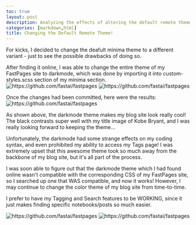 ```yaml
---
toc: true
layout: post
description: Analyzing the effects of altering the default remote theme for my FastPages site. 
categories: [markdown,html]
title: Changing the Default Remote Theme!
---
```


For kicks, I decided to change the deafult minima theme to a different variant - just to see the possible drawbacks of doing so. 

After finding it online, I was able to change the entire theme of my FastPages site to darkmode, which was done by importing it into custom-styles.scss section of my minima section. 
![]({{site.baseurl}}/images/darkmode1.png "https://github.com/fastai/fastpages")
![]({{site.baseurl}}/images/darkmode2.png "https://github.com/fastai/fastpages")




Once the changes had been committed, here were the results:
![]({{site.baseurl}}/images/themechange.png "https://github.com/fastai/fastpages")


As shown above, the darkmode theme makes my blog site look really cool! The black contrasts super well with my title image of Kobe Bryant, and I was really looking forward to keeping the theme... 

Unfortunately, the darkmode had some strange effects on my coding syntax, and even prohibited my ability to access my Tags page! I was extremely upset that this awesome theme took so much away from the backbone of my blog site, but it's all part of the process. 

I was soon able to figure out that the darkmode theme which I had found online wasn't compatible with the corresponding CSS of my FastPages site, so I searched up one that WAS compatible, and now it works! However, I may continue to change the color theme of my blog site from time-to-time. 

I prefer to have my Tagging and Search features to be WORKING, since it just makes finding specific notebooks/posts so much easier. 

![]({{site.baseurl}}/images/tagsproof.png "https://github.com/fastai/fastpages")
![]({{site.baseurl}}/images/searchproof.png "https://github.com/fastai/fastpages")

